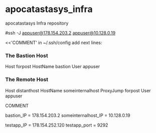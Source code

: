 # apocatastasys_infra
apocatastasys Infra repository


#ssh -J appuser@178.154.203.2 appuser@10.128.0.19

<<'COMMENT'
in ~/.ssh/config add next lines:

### The Bastion Host
Host forpost
  HostName bastion
  User appuser

### The Remote Host
Host distanthost
  HostName someinternalhost
  ProxyJump forpost
  User appuser

COMMENT

bastion_IP = 178.154.203.2
someinternalhost_IP = 10.128.0.19

testapp_IP = 178.154.252.120
testapp_port = 9292

